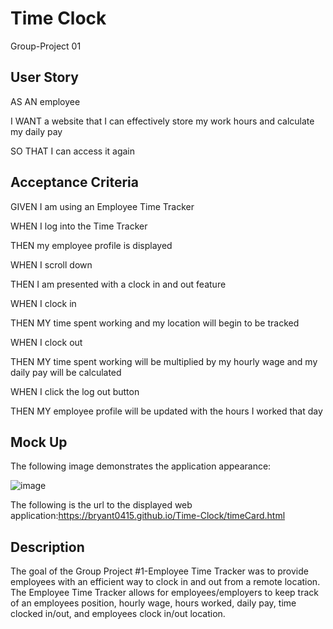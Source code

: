 # Time Clock
Group-Project 01

## User Story

AS AN employee

I WANT a website that I can effectively store my work hours and calculate my daily pay

SO THAT I can access it again

## Acceptance Criteria

GIVEN I am using an Employee Time Tracker

WHEN I log into the Time Tracker

THEN my employee profile is displayed

WHEN I scroll down

THEN I am presented with a clock in and out feature

WHEN I clock in

THEN MY time spent working and my location will begin to be tracked

WHEN I clock out

THEN MY time spent working will be multiplied by my hourly wage and my daily pay will be calculated

WHEN I click the log out button

THEN MY employee profile will be updated with the hours I worked that day

## Mock Up

The following image demonstrates the application appearance:









![image](https://user-images.githubusercontent.com/111001779/201368626-8047e5ba-379c-47de-8ad4-426543d9266a.png)










The following is the url to the displayed web application:https://bryant0415.github.io/Time-Clock/timeCard.html



## Description

The goal of the Group Project #1-Employee Time Tracker was to provide employees with an efficient way to clock in and out from a remote location. The Employee Time Tracker allows for employees/employers to keep track of an employees position, hourly wage, hours worked, daily pay, time clocked in/out, and employees clock in/out location.
